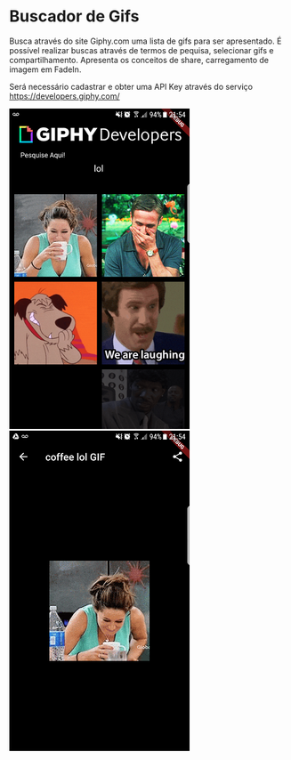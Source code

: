 # Buscador de Gifs
Busca através do site Giphy.com uma lista de gifs para ser apresentado. É possível realizar buscas através de termos de pequisa, selecionar gifs e compartilhamento. Apresenta os conceitos de share, carregamento de imagem em FadeIn.

Será necessário cadastrar e obter uma API Key através do serviço https://developers.giphy.com/

![alt text](https://github.com/Gadotti/FlutterExamples/blob/master/buscadorgifs/Print1.png "Buscador de Gifs")
![alt text](https://github.com/Gadotti/FlutterExamples/blob/master/buscadorgifs/Print2.png "Buscador de Gifs")
